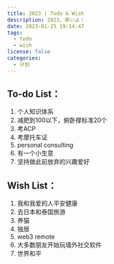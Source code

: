 ```yaml
---
title: 2023 | Todo & Wish
description: 2023、来いよ！
date: 2023-01-25 19:14:47
tags:
  - todo
  - wish
license: false
categories:
  - 计划
---
```


## To-do List：

1.  个人知识体系
2.  减肥到100以下，俯卧撑标准20个
3.  考ACP
4.  考摩托车证
5.  personal consulting
6.  有一个小生意
7.  坚持做此前放弃的兴趣爱好

## Wish List：

1.  我和我爱的人平安健康
2.  去日本和泰国旅游
3.  养猫
4.  独居
5.  web3 remote
6.  大多数朋友开始玩墙外社交软件
7.  世界和平